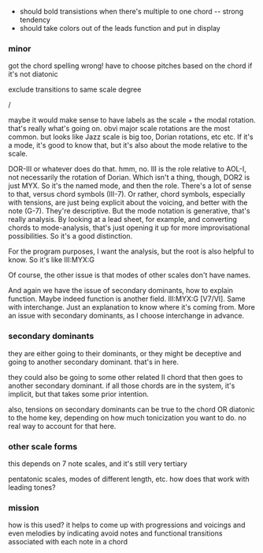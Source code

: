 - should bold transistions when there's multiple to one chord -- strong tendency
- should take colors out of the leads function and put in display

### minor

got the chord spelling wrong!
have to choose pitches based on the chord if it's not diatonic


exclude transitions to same scale degree

/

maybe it would make sense to have labels as the scale + the modal rotation. that's really what's going on. obvi major scale rotations are the most common. but looks like Jazz scale is big too, Dorian rotations, etc etc. If it's a mode, it's good to know that, but it's also about the mode relative to the scale.

DOR-III or whatever does do that. hmm, no. III is the role relative to AOL-I, not necessarily the rotation of Dorian. Which isn't a thing, though, DOR2 is just MYX. So it's the named mode, and then the role. There's a lot of sense to that, versus chord symbols (III-7). Or rather, chord symbols, especially with tensions, are just being explicit about the voicing, and better with the note (G-7). They're descriptive. But the mode notation is generative, that's really analysis. By looking at a lead sheet, for example, and converting chords to mode-analysis, that's just opening it up for more improvisational possibilities. So it's a good distinction. 

For the program purposes, I want the analysis, but the root is also helpful to know. So it's like III:MYX:G

Of course, the other issue is that modes of other scales don't have names. 

And again we have the issue of secondary dominants, how to explain function. Maybe indeed function is another field. III:MYX:G [V7/VI]. Same with interchange. Just an explanation to know where it's coming from. More an issue with secondary dominants, as I choose interchange in advance.


### secondary dominants

they are either going to their dominants, or they might be deceptive and going to another secondary dominant. that's in here.

they could also be going to some other related II chord that then goes to another secondary dominant. if all those chords are in the system, it's implicit, but that takes some prior intention.

also, tensions on secondary dominants can be true to the chord OR diatonic to the home key, depending on how much tonicization you want to do. no real way to account for that here.


### other scale forms

this depends on 7 note scales, and it's still very tertiary

pentatonic scales, modes of different length, etc. how does that work with leading tones?



### mission

how is this used? it helps to come up with progressions and voicings and even melodies by indicating avoid notes and functional transitions associated with each note in a chord
